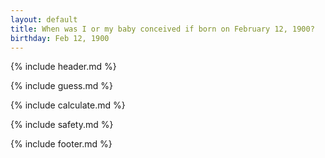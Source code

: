 ```yaml
---
layout: default
title: When was I or my baby conceived if born on February 12, 1900?
birthday: Feb 12, 1900
---
```


{% include header.md %}

{% include guess.md %}

{% include calculate.md %}

{% include safety.md %}

{% include footer.md %}



